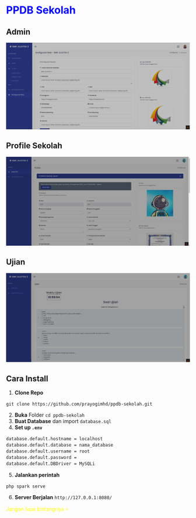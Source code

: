 <h1 style="color:blue">PPDB Sekolah</h1>

## Admin

<img src="admin.png" />

## Profile Sekolah

<img src="profile.png" />

## Ujian

<img src="ujian.png" />

## Cara Install
1. **Clone Repo**

```
git clone https://github.com/prayogimhd/ppdb-sekolah.git
```
2. **Buka** Folder `cd ppdb-sekolah`
3. **Buat Database** dan import `database.sql`
4. **Set up `.env`**

```bash
database.default.hostname = localhost
database.default.database = nama_database
database.default.username = root
database.default.password = 
database.default.DBDriver = MySQLi
```    
5. **Jalankan perintah**

```bash
php spark serve
```   
6. **Server Berjalan** `http://127.0.0.1:8080/`

<p style="color:yellow">Jangan lupa bintangnya ⭐<p>
